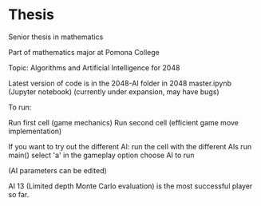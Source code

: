 # Thesis

Senior thesis in mathematics

Part of mathematics major at Pomona College

Topic: Algorithms and Artificial Intelligence for 2048

Latest version of code is in the 2048-AI folder in 2048 master.ipynb (Jupyter notebook) (currently under expansion, may have bugs)

To run:

Run first cell (game mechanics)
Run second cell (efficient game move implementation)

If you want to try out the different AI:
run the cell with the different AIs
run main()
select 'a' in the gameplay option
choose AI to run

(AI parameters can be edited)

AI 13 (Limited depth Monte Carlo evaluation) is the most successful player so far.
